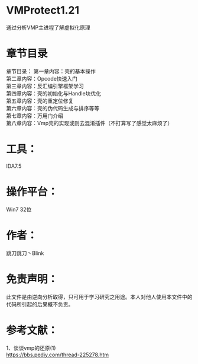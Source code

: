 # VMProtect1.21
通过分析VMP主进程了解虚拟化原理 

# 章节目录 
章节目录：
第一章内容：壳的基本操作  
第二章内容：Opcode快速入门  
第三章内容：反汇编引擎框架学习   
第四章内容：壳的初始化与Handle块优化   
第五章内容：壳的重定位修复   
第六章内容：壳的伪代码生成与排序等等   
第七章内容：万用门介绍   
第八章内容：Vmp壳的实现或则去混淆插件（不打算写了感觉太麻烦了）      

# 工具：                  
IDA7.5   

# 操作平台：
Win7 32位  

# 作者：         
跳刀跳刀丶Blink    

# 免责声明：                     
此文件是由逆向分析取得，只可用于学习研究之用途。本人对他人使用本文件中的代码所引起的后果概不负责。           
  
# 参考文献： 
1、谈谈vmp的还原(1)   
https://bbs.pediy.com/thread-225278.htm   
